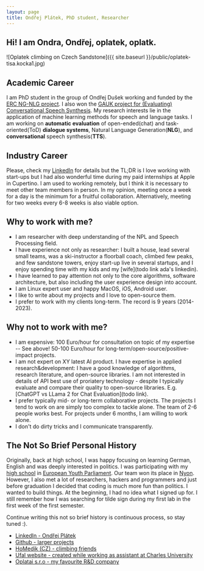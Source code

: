 ```yaml
---
layout: page
title: Ondřej Plátek, PhD student, Researcher
---
```


## Hi! I am Ondra, Ondřej, oplatek, oplatk.

![Oplatek climbing on Czech Sandstone]({{ site.baseurl }}/public/oplatek-tisa.kocka1.jpg)

## Academic Career
I am PhD student in the group of Ondřej Dušek working and funded by the [ERC NG-NLG project](todo). 
I also won the [GAUK project for (Evaluating) Conversational Speech Synthesis](todo).
My research interests lie in the application of machine learning methods for speech and language tasks.
I am working on <strong>automatic evaluation</strong> of open-ended(chat) and task-oriented(ToD) <strong>dialogue systems</strong>,
Natural Language Generation(<strong>NLG</strong>), and <strong>conversational</strong> speech
synthesis(<strong>TTS</strong>).

## Industry Career
Please, check my [LinkedIn](https://www.linkedin.com/in/ondrejplatek/) for details but the TL;DR is I love working with
start-ups but I had also wonderful time during my paid internships at Apple in Cupertino.
I am used to working remotely, but I think it is necessary to meet other team members in person.
In my opinion, meeting once a week for a day is the minimum for a fruitful collaboration.
Alternatively, meeting for two weeks every 6-8 weeks is also viable option.

## Why to work with me?
- I am researcher with deep understanding of the NPL and Speech Processing field.
- I have experience not only as researcher: I built a house, lead several small teams, was a ski-instructor a floorball coach, climbed few peaks, and few sandstone towers, enjoy start-up live in several startups, and I enjoy spending time with my kids and my [wife](todo link ada's linkedin).
- I have learned to pay attention not only to the core algorithms, software architecture, but also including the user experience design into account.
- I am Linux expert user and happy MacOS, iOS, Android user.
- I like to write about my projects and I love to open-source them.
- I prefer to work with my clients long-term. The record is 9 years (2014-2023).

## Why not to work with me?
- I am expensive: 100 Euro/hour for consultation on topic of my expertise -- See above! 50-100 Euro/hour for long-term/open-source/positive-impact projects.
- I am not expert on XY latest AI product. I have expertise in applied research&development: I have a good knowledge of algorithms, research literature, and open-source libraries. I am not interested in details of API best use of proriatery technology - despite I typically evaluate and compare their quality to open-source libraries. E.g. [ChatGPT vs LLama 2 for Chat Evaluation](todo link).
- I prefer typically mid- or long-term collaborative projects. The projects I tend to work on are simply too complex to tackle alone. The team of 2-6 people works best. For projects under 6 months, I am willing to work alone.
- I don't do dirty tricks and I communicate transparently.

## The Not So Brief Personal History
Originally, back at high school, I was happy focusing on learning German, English and was deeply interested in politics.
I was participating with my [high school](https://gymvod.cz) in [European Youth Parliament](https://eyp.org/). Our team
won its place in [Nyon](https://en.wikipedia.org/wiki/Nyon).
However, I also met a lot of researchers, hackers and programmers and just before graduation I decided that coding is much more fun than politics.
I wanted to build things. 
At the beginning, I had no idea what I signed up for.
I still remember how I was searching for tilde sign during my first lab in the first week of the first semester.

Continue writing this not so brief history is continuous process, so stay tuned :).

* [LinkedIn - Ondřej Plátek](https://cz.linkedin.com/in/ondrejplatek)
* [Github - larger projects](https://github.com/oplatek/)
* [HoMedik (CZ) - climbing friends](http://www.homedik.cz)
* [Ufal website - created while working as assistant at Charles University](https://ufal.mff.cuni.cz/ondrej-platek)
* [Oplatai s.r.o - my favourite R&D company ](https://ufal.mff.cuni.cz/ondrej-platek)
